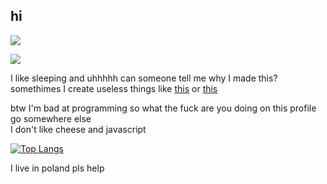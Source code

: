## hi 
![](https://komarev.com/ghpvc/?username=05xapresses&color=green)

![](https://cdn.discordapp.com/attachments/548217110791323661/800843140021878825/syf.png)

I like sleeping and uhhhhh can someone tell me why I made this? \
somethimes I create useless things like [this](https://github.com/05xapresses/powercord-weather) or [this](https://github.com/05xapresses/planwiadomienia)

btw I'm bad at programming so what the fuck are you doing on this profile go somewhere else \
I don't like cheese and javascript 

[![Top Langs](https://github-readme-stats.vercel.app/api/top-langs/?username=05xapresses&layout=compact)](https://github.com/anuraghazra/github-readme-stats) 

I live in poland pls help
<!--i need friends :(-->
